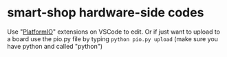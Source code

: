 # smart-shop hardware-side codes
Use "[PlatformIO](https://platformio.org/install/ide?install=vscode)" extensions on VSCode to edit. Or if just want to upload to a board use the pio.py file by typing `python pio.py upload` (make sure you have python and called "python")
